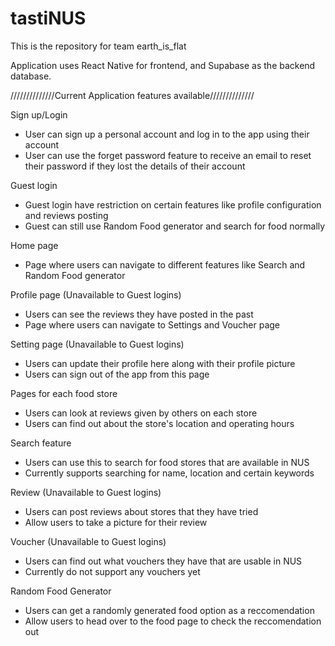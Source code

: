 # tastiNUS

This is the repository for team earth_is_flat

Application uses React Native for frontend, and Supabase as the backend database.

//////////////Current Application features available//////////////

Sign up/Login   
- User can sign up a personal account and log in to the app using their account   
- User can use the forget password feature to receive an email to reset their password
  if they lost the details of their account     


Guest login   
- Guest login have restriction on certain features like profile configuration and reviews posting     
- Guest can still use Random Food generator and search for food normally   


Home page   
- Page where users can navigate to different features like Search and Random Food generator   


Profile page (Unavailable to Guest logins)  
- Users can see the reviews they have posted in the past    
- Page where users can navigate to Settings and Voucher page   


Setting page (Unavailable to Guest logins)   
- Users can update their profile here along with their profile picture   
- Users can sign out of the app from this page   


Pages for each food store   
- Users can look at reviews given by others on each store
- Users can find out about the store's location and operating hours


Search feature   
- Users can use this to search for food stores that are available in NUS   
- Currently supports searching for name, location and certain keywords   

Review (Unavailable to Guest logins)    
- Users can post reviews about stores that they have tried   
- Allow users to take a picture for their review  

Voucher (Unavailable to Guest logins)
- Users can find out what vouchers they have that are usable in NUS   
- Currently do not support any vouchers yet   

Random Food Generator   
- Users can get a randomly generated food option as a reccomendation   
- Allow users to head over to the food page to check the reccomendation out  